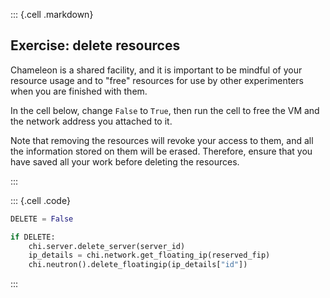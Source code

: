 
::: {.cell .markdown}
## Exercise: delete resources


Chameleon is a shared facility, and it is important to be mindful of your resource usage and to "free" resources for use by other experimenters when you are finished with them.

In the cell below, change `False` to `True`, then run the cell to free the VM and the network address you attached to it.

Note that removing the resources will revoke your access to them, and all the information stored on them will be erased. Therefore, ensure that you have saved all your work before deleting the resources.

:::

::: {.cell .code}
```python
DELETE = False

if DELETE:
    chi.server.delete_server(server_id)
    ip_details = chi.network.get_floating_ip(reserved_fip)
    chi.neutron().delete_floatingip(ip_details["id"])
```
:::

